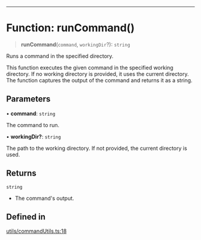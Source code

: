 ***

# Function: runCommand()

> **runCommand**(`command`, `workingDir`?): `string`

Runs a command in the specified directory.

This function executes the given command in the specified working directory.
If no working directory is provided, it uses the current directory. The
function captures the output of the command and returns it as a string.

## Parameters

• **command**: `string`

The command to run.

• **workingDir?**: `string`

The path to the working directory. If not provided, the current directory is used.

## Returns

`string`

- The command's output.

## Defined in

[utils/commandUtils.ts:18](https://github.com/asifqatar/Snapper/blob/906ddfcaf1558e94a3ec8d6df532b24adee091b6/utils/commandUtils.ts#L18)
